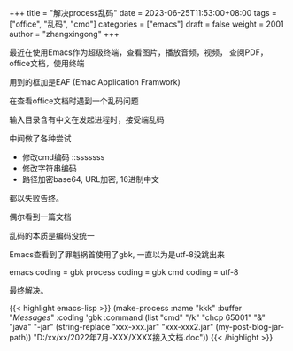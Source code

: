 +++
title = "解决process乱码"
date = 2023-06-25T11:53:00+08:00
tags = ["office", "乱码", "cmd"]
categories = ["emacs"]
draft = false
weight = 2001
author = "zhangxingong"
+++

最近在使用Emacs作为超级终端，查看图片，播放音频，视频，
查阅PDF，office文档，使用终端

用到的框加是EAF (Emac Application Framwork)

在查看office文档时遇到一个乱码问题

输入目录含有中文在发起进程时，接受端乱码

中间做了各种尝试

-   修改cmd编码 ::sssssss
-   修改字符串编码
-   路径加密base64, URL加密, 16进制中文

都以失败告终。

偶尔看到一篇文档

乱码的本质是编码没统一

Emacs查看到了罪魁祸首使用了gbk, 一直以为是utf-8没跳出来

emacs coding = gbk
process coding = gbk
cmd coding = utf-8

最终解决。

{{< highlight emacs-lisp >}}
(make-process
:name "kkk"
:buffer "*Messages*"
:coding 'gbk
:command (list "cmd" "/k" "chcp 65001" "&" "java" "-jar"
(string-replace "xxx-xxx.jar" "xxx-xxx2.jar"
(my-post-blog-jar-path))
"D:/xx/xx/2022年7月-XXX/XXXX接入文档.doc"))
{{< /highlight >}}
